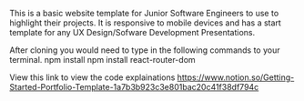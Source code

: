 This is a basic website template for Junior Software Engineers to use to highlight their projects.
It is responsive to mobile devices and has a start template for any UX Design/Sofware Development Presentations.

After cloning you would need to type in the following commands to your terminal.
npm install 
npm install react-router-dom

View this link to view the code explainations
https://www.notion.so/Getting-Started-Portfolio-Template-1a7b3b923c3e801bac20c41f38df794c

